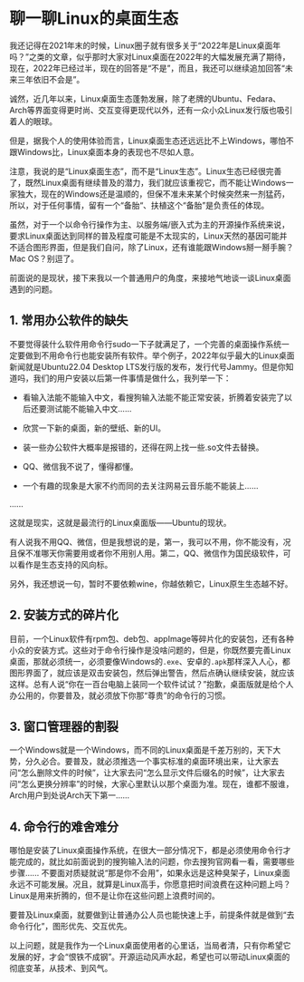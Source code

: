 # 聊一聊Linux的桌面生态

我还记得在2021年末的时候，Linux圈子就有很多关于“2022年是Linux桌面年吗？”之类的文章，似乎那时大家对Linux桌面在2022年的大幅发展充满了期待，现在，2022年已经过半，现在的回答是“不是”，而且，我还可以继续追加回答“未来三年依旧不会是”。

诚然，近几年以来，Linux桌面生态蓬勃发展，除了老牌的Ubuntu、Fedara、Arch等界面变得更时尚、交互变得更现代以外，还有一众小众Linux发行版也吸引着人的眼球。

但是，据我个人的使用体验而言，Linux桌面生态还远远比不上Windows，哪怕不跟Windows比，Linux桌面本身的表现也不尽如人意。

注意，我说的是“Linux桌面生态”，而不是“Linux生态”。Linux生态已经很完善了，既然Linux桌面有继续普及的潜力，我们就应该重视它，而不能让Windows一家独大，现在的Windows还是温顺的，但保不准未来某个时候突然来一剂猛药，所以，对于任何事情，留有一个“备胎“、扶植这个“备胎”是负责任的体现。

虽然，对于一个以命令行操作为主、以服务端/嵌入式为主的开源操作系统来说，要求Linux桌面达到同样的普及程度可能是不太现实的，Linux天然的基因可能并不适合图形界面，但是我们自问，除了Linux，还有谁能跟Windows掰一掰手腕？Mac OS？别逗了。

前面说的是现状，接下来我以一个普通用户的角度，来接地气地谈一谈Linux桌面遇到的问题。

## 1. 常用办公软件的缺失

不要觉得装什么软件用命令行sudo一下子就满足了，一个完善的桌面操作系统一定要做到不用命令行也能安装所有软件。举个例子，2022年似乎最大的Linux桌面新闻就是Ubuntu22.04 Desktop LTS发行版的发布，发行代号Jammy。但是你知道吗，我们的用户安装以后第一件事情是做什么，我列举一下：

*  看输入法能不能输入中文，看搜狗输入法能不能正常安装，折腾着安装完了以后还要测试能不能输入中文......

*  欣赏一下新的桌面，新的壁纸、新的UI。

*  装一些办公软件大概率是报错的，还得在网上找一些.so文件去替换。

*  QQ、微信我不说了，懂得都懂。

*  一个有趣的现象是大家不约而同的去关注网易云音乐能不能装上......

......

这就是现实，这就是最流行的Linux桌面版——Ubuntu的现状。

有人说我不用QQ、微信，但是我想说的是，第一，我可以不用，你不能没有，况且保不准哪天你需要用或者你不用别人用。第二，QQ、微信作为国民级软件，可以看作是生态支持的风向标。

另外，我还想说一句，暂时不要依赖wine，你越依赖它，Linux原生生态越不好。

## 2. 安装方式的碎片化

目前，一个Linux软件有rpm包、deb包、appImage等碎片化的安装包，还有各种小众的安装方式。这些对于命令行操作是没啥问题的，但是，你既然要完善Linux桌面，那就必须统一，必须要像Windows的`.exe`、安卓的`.apk`那样深入人心，都图形界面了，就应该是双击安装包，然后弹出警告，然后点确认继续安装，就应该这样。总有人说“你在一百台电脑上装同一个软件试试？”抱歉，桌面版就是给个人办公用的，你要普及，就必须放下你那“尊贵”的命令行的习惯。

## 3. 窗口管理器的割裂

一个Windows就是一个Windows，而不同的Linux桌面是千差万别的，天下大势，分久必合。要普及，就必须推选一个事实标准的桌面环境出来，让大家去问“怎么删除文件的时候”，让大家去问“怎么显示文件后缀名的时候”，让大家去问“怎么更换分辨率”的时候，大家心里默认以那个桌面为准。现在，谁都不服谁，Arch用户到处说Arch天下第一......

## 4. 命令行的难舍难分

哪怕是安装了Linux桌面操作系统，在很大一部分情况下，都是必须使用命令行才能完成的，就比如前面说到的搜狗输入法的问题，你去搜狗官网看一看，需要哪些步骤...... 不要面对质疑就说“那是你不会用”，如果永远是这种臭架子，Linux桌面永远不可能发展。况且，就算是Linux高手，你愿意把时间浪费在这种问题上吗？Linux是用来折腾的，但不是让你在这些问题上浪费时间的。

要普及Linux桌面，就要做到让普通办公人员也能快速上手，前提条件就是做到“去命令行化”，图形优先、交互优先。

以上问题，就是我作为一个Linux桌面使用者的心里话，当局者清，只有你希望它发展的好，才会“恨铁不成钢”。开源运动风声水起，希望也可以带动Linux桌面的彻底变革，从技术、到风气。
